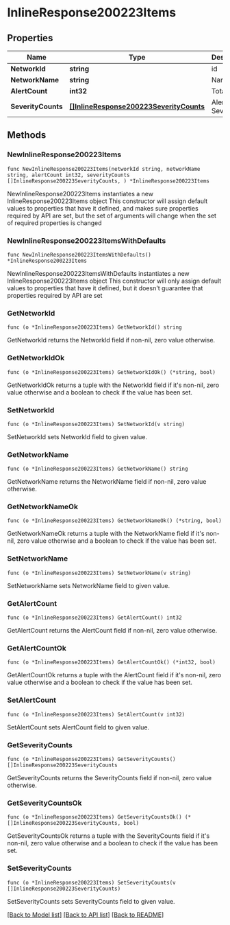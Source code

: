 # InlineResponse200223Items

## Properties

Name | Type | Description | Notes
------------ | ------------- | ------------- | -------------
**NetworkId** | **string** | id | 
**NetworkName** | **string** | Name | 
**AlertCount** | **int32** | Total Alerts | 
**SeverityCounts** | [**[]InlineResponse200223SeverityCounts**](InlineResponse200223SeverityCounts.md) | Alerts By Severity | 

## Methods

### NewInlineResponse200223Items

`func NewInlineResponse200223Items(networkId string, networkName string, alertCount int32, severityCounts []InlineResponse200223SeverityCounts, ) *InlineResponse200223Items`

NewInlineResponse200223Items instantiates a new InlineResponse200223Items object
This constructor will assign default values to properties that have it defined,
and makes sure properties required by API are set, but the set of arguments
will change when the set of required properties is changed

### NewInlineResponse200223ItemsWithDefaults

`func NewInlineResponse200223ItemsWithDefaults() *InlineResponse200223Items`

NewInlineResponse200223ItemsWithDefaults instantiates a new InlineResponse200223Items object
This constructor will only assign default values to properties that have it defined,
but it doesn't guarantee that properties required by API are set

### GetNetworkId

`func (o *InlineResponse200223Items) GetNetworkId() string`

GetNetworkId returns the NetworkId field if non-nil, zero value otherwise.

### GetNetworkIdOk

`func (o *InlineResponse200223Items) GetNetworkIdOk() (*string, bool)`

GetNetworkIdOk returns a tuple with the NetworkId field if it's non-nil, zero value otherwise
and a boolean to check if the value has been set.

### SetNetworkId

`func (o *InlineResponse200223Items) SetNetworkId(v string)`

SetNetworkId sets NetworkId field to given value.


### GetNetworkName

`func (o *InlineResponse200223Items) GetNetworkName() string`

GetNetworkName returns the NetworkName field if non-nil, zero value otherwise.

### GetNetworkNameOk

`func (o *InlineResponse200223Items) GetNetworkNameOk() (*string, bool)`

GetNetworkNameOk returns a tuple with the NetworkName field if it's non-nil, zero value otherwise
and a boolean to check if the value has been set.

### SetNetworkName

`func (o *InlineResponse200223Items) SetNetworkName(v string)`

SetNetworkName sets NetworkName field to given value.


### GetAlertCount

`func (o *InlineResponse200223Items) GetAlertCount() int32`

GetAlertCount returns the AlertCount field if non-nil, zero value otherwise.

### GetAlertCountOk

`func (o *InlineResponse200223Items) GetAlertCountOk() (*int32, bool)`

GetAlertCountOk returns a tuple with the AlertCount field if it's non-nil, zero value otherwise
and a boolean to check if the value has been set.

### SetAlertCount

`func (o *InlineResponse200223Items) SetAlertCount(v int32)`

SetAlertCount sets AlertCount field to given value.


### GetSeverityCounts

`func (o *InlineResponse200223Items) GetSeverityCounts() []InlineResponse200223SeverityCounts`

GetSeverityCounts returns the SeverityCounts field if non-nil, zero value otherwise.

### GetSeverityCountsOk

`func (o *InlineResponse200223Items) GetSeverityCountsOk() (*[]InlineResponse200223SeverityCounts, bool)`

GetSeverityCountsOk returns a tuple with the SeverityCounts field if it's non-nil, zero value otherwise
and a boolean to check if the value has been set.

### SetSeverityCounts

`func (o *InlineResponse200223Items) SetSeverityCounts(v []InlineResponse200223SeverityCounts)`

SetSeverityCounts sets SeverityCounts field to given value.



[[Back to Model list]](../README.md#documentation-for-models) [[Back to API list]](../README.md#documentation-for-api-endpoints) [[Back to README]](../README.md)


